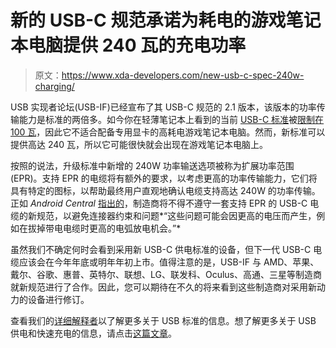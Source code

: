 # 新的 USB-C 规范承诺为耗电的游戏笔记本电脑提供 240 瓦的充电功率

> 原文：<https://www.xda-developers.com/new-usb-c-spec-240w-charging/>

USB 实现者论坛(USB-IF)已经宣布了其 USB-C 规范的 2.1 版本，该版本的功率传输能力是标准的两倍多。如今你在轻薄笔记本上看到的当前 [USB-C 标准](https://www.xda-developers.com/usb-standards-explained/)被[限制在 100 瓦](https://www.xda-developers.com/how-does-fast-charging-work/#:~:text=values-,usb%20power%20delivery%20(usb-pd),-In)，因此它不适合配备专用显卡的高耗电游戏笔记本电脑。然而，新标准可以提供高达 240 瓦，所以它可能很快就会出现在游戏笔记本电脑上。

按照的说法，升级标准中新增的 240W 功率输送选项被称为扩展功率范围(EPR)。支持 EPR 的电缆将有额外的要求，以考虑更高的功率传输能力，它们将具有特定的图标，以帮助最终用户直观地确认电缆支持高达 240W 的功率传输。正如 *Android Central* [指出的](https://www.androidcentral.com/usb-c-revision-21-preps-manufacturers-240w-devices-and-usb4)，制造商将不得不遵守一套支持 EPR 的 USB-C 电缆的新规范，以避免连接器约束和问题*“这些问题可能会因更高的电压而产生，例如在拔掉带电电缆时更高的电弧放电机会。”*

虽然我们不确定何时会看到采用新 USB-C 供电标准的设备，但下一代 USB-C 电缆应该会在今年年底或明年年初上市。值得注意的是，USB-IF 与 AMD、苹果、戴尔、谷歌、惠普、英特尔、联想、LG、联发科、Oculus、高通、三星等制造商就新规范进行了合作。因此，您可以期待在不久的将来看到这些制造商对采用新动力的设备进行修订。

查看我们的[详细解释者](https://www.xda-developers.com/usb-standards-explained/)以了解更多关于 USB 标准的信息。想了解更多关于 USB 供电和快速充电的信息，请点击[这篇文章](https://www.xda-developers.com/how-does-fast-charging-work/)。